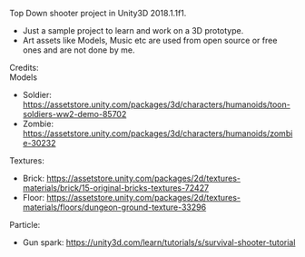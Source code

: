 Top Down shooter project in Unity3D 2018.1.1f1.

* Just a sample project to learn and work on a 3D prototype.
* Art assets like Models, Music etc are used from open source or free ones and are not done by me.

Credits:
<br/>
Models
* Soldier: https://assetstore.unity.com/packages/3d/characters/humanoids/toon-soldiers-ww2-demo-85702
* Zombie: https://assetstore.unity.com/packages/3d/characters/humanoids/zombie-30232

Textures:
* Brick: https://assetstore.unity.com/packages/2d/textures-materials/brick/15-original-bricks-textures-72427
* Floor: https://assetstore.unity.com/packages/2d/textures-materials/floors/dungeon-ground-texture-33296

Particle:
* Gun spark: https://unity3d.com/learn/tutorials/s/survival-shooter-tutorial

